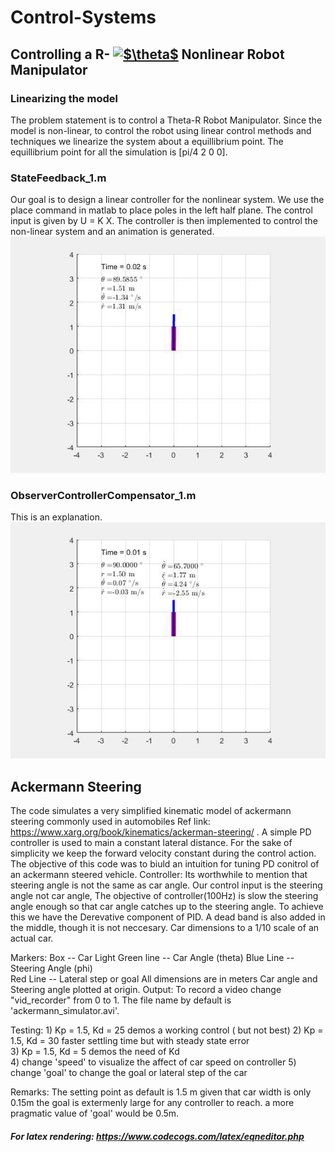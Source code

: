 # Control-Systems
## Controlling a R- <a href="https://www.codecogs.com/eqnedit.php?latex=$\theta$" target="_blank"><img src="https://latex.codecogs.com/gif.latex?$\theta$" title="$\theta$" /></a> Nonlinear Robot Manipulator
### Linearizing the model
The problem statement is to control a Theta-R Robot Manipulator. Since the model is non-linear, to control the robot using linear control methods and techniques we linearize the system about a equillibrium point. The equillibrium point for all the simulation is [pi/4  2  0  0].  
### StateFeedback_1.m
Our goal is to design a linear controller for the nonlinear system. We use the place command in matlab to place poles in the left half plane. The control input is given by U = K X. The controller is then implemented to control the non-linear system and an animation is generated.<br />
![](StateFeedback_1-gif.gif)
### ObserverControllerCompensator_1.m
This is an explanation.<br />
![](ObserverControllerCompensator_1-gif.gif)

## Ackermann Steering
The code simulates a very simplified kinematic model of ackermann steering commonly used in automobiles  Ref link: https://www.xarg.org/book/kinematics/ackerman-steering/ .
A simple PD controller is used to main a constant lateral distance. For the sake of simplicity we keep the forward velocity constant during the control action. The objective of this code was to biuld an intuition for tuning PD conitrol of an ackermann steered vehicle.
Controller: Its worthwhile to mention that steering angle is not the 
             same as car angle. Our control input is the steering angle 
             not car angle, The objective of controller(100Hz) is slow the 
             steering angle enough so that car angle catches up to the
             steering angle. To achieve this we have the Derevative component of
             PID. A dead band is also added in the middle, though it is 
             not neccesary. Car dimensions to a 1/10 scale of an actual car.

Markers:    Box --              Car
             Light Green line -- Car Angle (theta)
             Blue Line --        Steering Angle (phi)        
             Red Line --         Lateral step or goal
             All dimensions are in meters
             Car angle and Steering angle plotted at origin. 
Output: To record a video change "vid_recorder" from 0 to 1. The file
        name by default is 'ackermann_simulator.avi'.
 
Testing:        1) Kp = 1.5, Kd = 25  demos a working control ( but not best)
                2) Kp = 1.5, Kd = 30  faster settling time but with 
                   steady state error         
                 3) Kp = 1.5, Kd = 5   demos the need of Kd               
                 4) change 'speed' to visualize the affect of car speed on
                    controller
                 5) change 'goal' to change the goal or lateral step of the car

Remarks: The setting point as default is 1.5 m given that car width is 
        only 0.15m the goal is extermenly large for any controller to reach.
        a more pragmatic value of 'goal' would be 0.5m. 
##### For latex rendering: https://www.codecogs.com/latex/eqneditor.php

